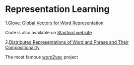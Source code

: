 Representation Learning
================================

1.[Glove: Global Vectors for Word Representation](http://nlp.stanford.edu/pubs/glove.pdf)

Code is also available on [Stanford website](http://nlp.stanford.edu/projects/glove/)

2.[Distributed Representations of Word and Phrase and Their Compositionality](http://papers.nips.cc/paper/5021-distributed-representations-of-words-and-phrases-and-their-compositionality.pdf)

The most famous [word2vec](https://code.google.com/p/word2vec/) project
